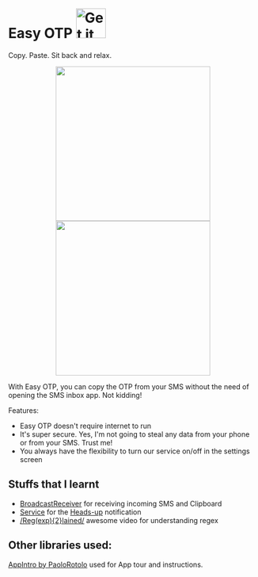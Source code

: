 # Easy OTP [<img alt="Get it on Google Play" height="60px" src="https://play.google.com/intl/en_us/badges/images/apps/en-play-badge-border.png" />][1]

Copy. Paste. Sit back and relax.
<p align="center">
    <img src="https://cloud.githubusercontent.com/assets/5493586/13035295/4efbbf50-d372-11e5-8fe0-6462728f1346.png?raw=true" width="312" height="312" />
    <img src="https://cloud.githubusercontent.com/assets/5493586/13035298/64ea8580-d372-11e5-908b-f2f8b2c71bf1.png?raw=true" width="312" height="312" />
</p>

With Easy OTP, you can copy the OTP from your SMS without the need of opening the SMS inbox app. Not kidding!

Features:
 * Easy OTP doesn't require internet to run
 * It's super secure. Yes, I'm not going to steal any data from your phone or from your SMS. Trust me!
 * You always have the flexibility to turn our service on/off in the settings screen

Stuffs that I learnt
--------------------

 * [BroadcastReceiver](http://developer.android.com/reference/android/content/BroadcastReceiver.html) for receiving incoming SMS and Clipboard
 * [Service](http://developer.android.com/guide/components/services.html) for the [Heads-up](http://developer.android.com/guide/topics/ui/notifiers/notifications.html#Heads-up) notification
 * [/Reg(exp){2}lained/](https://www.youtube.com/watch?v=EkluES9Rvak) awesome video for understanding regex

Other libraries used:
---------------------
[AppIntro by PaoloRotolo](https://github.com/PaoloRotolo/AppIntro) used for App tour and instructions.

[1]: https://play.google.com/store/apps/details?id=com.halfplatepoha.otp
